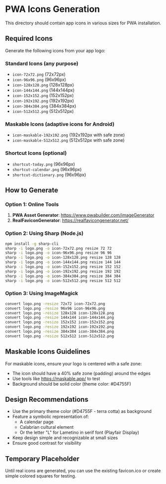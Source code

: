 # PWA Icons Generation

This directory should contain app icons in various sizes for PWA installation.

## Required Icons

Generate the following icons from your app logo:

### Standard Icons (any purpose)
- `icon-72x72.png` (72x72px)
- `icon-96x96.png` (96x96px)
- `icon-128x128.png` (128x128px)
- `icon-144x144.png` (144x144px)
- `icon-152x152.png` (152x152px)
- `icon-192x192.png` (192x192px)
- `icon-384x384.png` (384x384px)
- `icon-512x512.png` (512x512px)

### Maskable Icons (adaptive icons for Android)
- `icon-maskable-192x192.png` (192x192px with safe zone)
- `icon-maskable-512x512.png` (512x512px with safe zone)

### Shortcut Icons (optional)
- `shortcut-today.png` (96x96px)
- `shortcut-calendar.png` (96x96px)
- `shortcut-dictionary.png` (96x96px)

## How to Generate

### Option 1: Online Tools
1. **PWA Asset Generator**: https://www.pwabuilder.com/imageGenerator
2. **RealFaviconGenerator**: https://realfavicongenerator.net/

### Option 2: Using Sharp (Node.js)
```bash
npm install -g sharp-cli
sharp -i logo.png -o icon-72x72.png resize 72 72
sharp -i logo.png -o icon-96x96.png resize 96 96
sharp -i logo.png -o icon-128x128.png resize 128 128
sharp -i logo.png -o icon-144x144.png resize 144 144
sharp -i logo.png -o icon-152x152.png resize 152 152
sharp -i logo.png -o icon-192x192.png resize 192 192
sharp -i logo.png -o icon-384x384.png resize 384 384
sharp -i logo.png -o icon-512x512.png resize 512 512
```

### Option 3: Using ImageMagick
```bash
convert logo.png -resize 72x72 icon-72x72.png
convert logo.png -resize 96x96 icon-96x96.png
convert logo.png -resize 128x128 icon-128x128.png
convert logo.png -resize 144x144 icon-144x144.png
convert logo.png -resize 152x152 icon-152x152.png
convert logo.png -resize 192x192 icon-192x192.png
convert logo.png -resize 384x384 icon-384x384.png
convert logo.png -resize 512x512 icon-512x512.png
```

## Maskable Icons Guidelines

For maskable icons, ensure your logo is centered with a safe zone:
- The icon should have a 40% safe zone (padding) around the edges
- Use tools like https://maskable.app/ to test
- Background should be solid color (theme color: #D4755F)

## Design Recommendations

- Use the primary theme color (#D4755F - terra cotta) as background
- Feature a symbolic representation of:
  - A calendar page
  - Calabrian cultural element
  - Or the letter "L" for Lametino in serif font (Playfair Display)
- Keep design simple and recognizable at small sizes
- Ensure good contrast for visibility

## Temporary Placeholder

Until real icons are generated, you can use the existing favicon.ico or create simple colored squares for testing.
